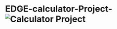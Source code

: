 # EDGE-calculator-Project- ![Calculator Project](https://github.com/user-attachments/assets/ce7d6eec-fb0a-4e5a-a115-a1a525670278)
